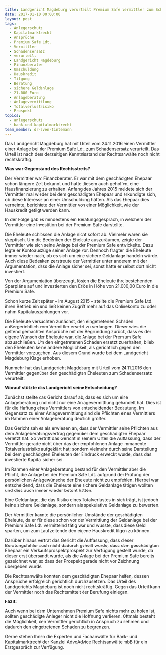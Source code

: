 ```yaml
---
title: Landgericht Magdeburg verurteilt Premium Safe Vermittler zum Schadensersatz
date: 2017-01-10 00:00:00
layout: post
tags:
  - Anlegerschutz
  - Kapitalmarktrecht
  - Ansprüche
  - Premium Safe Ldt.
  - Vermittler
  - Schadensersatz
  - verurteilt
  - Landgericht Magdeburg
  - Finanzberater
  - Umschuldung
  - Hauskredit
  - Tilgung
  - Beratung
  - sichere Geldanlage
  - 21.000 Euro
  - Anlageberatung
  - Anlagevermittlung
  - Totalverlustrisiko
  - Prospekt
topics:
  - anlegerschutz
  - bank-und-kapitalmarktrecht
team_member: dr-sven-tintemann
---
```



Das Landgericht Magdeburg hat mit Urteil vom 24.11.2016 einen Vermittler einer Anlage bei der Premium Safe Ldt. zum Schadensersatz verurteilt. Das Urteil ist nach dem derzeitigen Kenntnisstand der Rechtsanwälte noch nicht rechtskräftig.

**Was war Gegenstand des Rechtsstreits?**

Der Vermittler war Finanzberater. Er war mit dem geschädigten Ehepaar schon längere Zeit bekannt und hatte diesem auch geholfen, eine Hausfinanzierung zu erhalten. Anfang des Jahres 2015 meldete sich der Vermittler mal wieder bei dem geschädigten Ehepaar und erkundigte sich, ob diese Interesse an einer Umschuldung hätten. Als das Ehepaar dies verneinte, berichtete der Vermittler von einer Möglichkeit, wie der Hauskredit getilgt werden kann.

In der Folge gab es mindestens ein Beratungsgespräch, in welchem der Vermittler eine Investition bei der Premium Safe darstellte.

Die Eheleute schlossen die Anlage nicht sofort ab. Vielmehr waren sie skeptisch. Um die Bedenken der Eheleute auszuräumen, zeigte der Vermittler wie sich seine Anlage bei der Premium Safe entwickelte. Dazu legte er Kontoauszüge seiner Anlage vor. Dennoch fragten die Eheleute immer wieder nach, ob es sich um eine sichere Geldanlage handeln würde. Auch diese Bedenken zerstreute der Vermittler unter anderem mit der Argumentation, dass die Anlage sicher sei, sonst hätte er selbst dort nicht investiert.

Von der Argumentation überzeugt, lösten die Eheleute ihre bestehenden Sparpläne auf und investierten den Erlös in Höhe von 21.000,00 Euro in die Premium Safe.

Schon kurze Zeit später – im August 2015 – stellte die Premium Safe Ltd. ihren Betrieb ein und ließ keinen Zugriff mehr auf das Onlinekonto zu oder nahm Kapitalauszahlungen vor.

Die Eheleute versuchten zunächst, den eingetretenen Schaden außergerichtlich vom Vermittler ersetzt zu verlangen. Dieser wies die geltend gemachten Ansprüche mit der Begründung zurück, dass es der eigene Wunsch der Eheleute war, die Anlage bei der Premium Safe abzuschließen. Um den eingetretenen Schaden ersetzt zu erhalten, blieb den Eheleuten keine andere Möglichkeit, als gerichtlich gegen den Vermittler vorzugehen. Aus diesem Grund wurde bei dem Landgericht Magdeburg Klage erhoben.

Nunmehr hat das Landgericht Magdeburg mit Urteil vom 24.11.2016 den Vermittler gegenüber den geschädigten Eheleuten zum Schadensersatz verurteilt.

**Worauf stützte das Landgericht seine Entscheidung?**

Zunächst stellte das Gericht darauf ab, dass es sich um eine Anlageberatung und nicht nur eine Anlagevermittlung gehandelt hat. Dies ist für die Haftung eines Vermittlers von entscheidender Bedeutung. Im Gegensatz zu einer Anlagevermittlung sind die Pflichten eines Vermittlers im Rahmen einer Anlageberatung deutlich größer.

Das Gericht sah es als erwiesen an, dass der Vermittler seine Pflichten aus dem Anlageberatungsvertrag gegenüber dem geschädigten Ehepaar verletzt hat. So vertritt das Gericht in seinem Urteil die Auffassung, dass der Vermittler gerade nicht über das der empfohlenen Anlage immanente Totalverlustrisiko aufgeklärt hat; sondern vielmehr durch seine Darstellung bei dem geschädigten Eheleuten der Eindruck erweckt wurde, dass das investierte Kapital sicher sei.

Im Rahmen einer Anlageberatung bestand für den Vermittler aber die Pflicht, die Anlage bei der Premium Safe Ldt. aufgrund der Prüfung der persönlichen Anlagewünsche der Eheleute nicht zu empfehlen. Hierbei war entscheidend, dass die Eheleute eine sichere Geldanlage tätigen wollten und dies auch immer wieder betont hatten.

Eine Geldanlage, die das Risiko eines Totalverlustes in sich trägt, ist jedoch keine sichere Geldanlage, sondern als spekulative Geldanlage zu bewerten.

Der Vermittler kannte die persönlichen Umstände der geschädigten Eheleute, da er für diese schon vor der Vermittlung der Geldanlage bei der Premium Safe Ldt. vermittelnd tätig war und wusste, dass diese Geld sparten, um zum Laufzeitende den eigene Hauskredit tilgen zu können.

Darüber hinaus vertrat das Gericht die Auffassung, dass dieser Beratungsfehler auch nicht dadurch geheilt wurde, dass dem geschädigten Ehepaar ein Verkaufsprospektprospekt zur Verfügung gestellt wurde, da dieser erst übersandt wurde, als die Anlage bei der Premium Safe bereits gezeichnet war, so dass der Prospekt gerade nicht vor Zeichnung übergeben wurde.

Die Rechtsanwälte konnten dem geschädigten Ehepaar helfen, dessen Ansprüche erfolgreich gerichtlich durchzusetzen. Das Urteil des Landgerichts Magdeburg ist noch nicht rechtskräftig. Gegen das Urteil kann der Vermittler noch das Rechtsmittelt der Berufung einlegen.

**Fazit:**

Auch wenn bei dem Unternehmen Premium Safe nichts mehr zu holen ist, sollten geschädigte Anleger nicht die Hoffnung verlieren. Oftmals besteht die Möglichkeit, den Vermittler gerichtlich in Anspruch zu nehmen und dadurch den eingetretenen Schaden zu begrenzen.

Gerne stehen Ihnen die Experten und Fachanwälte für Bank- und Kapitalmarktrecht der Kanzlei AdvoAdvice Rechtsanwälte mbB für ein Erstgespräch zur Verfügung.